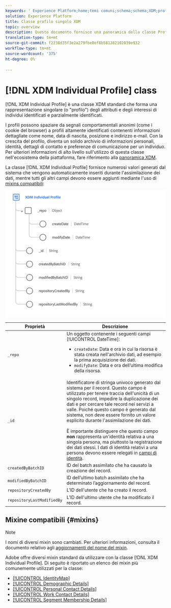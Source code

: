 ```yaml
---
keywords: ' Experience Platform;home;temi comuni;schema;schema;XDM;profilo singolo;campi;schemi;mappe identità;mappa identità;mappa identità;schema;mappa;mappa;schema;schema unione;unione'
solution: Experience Platform
title: Classe profilo singolo XDM
topic: overview
description: Questo documento fornisce una panoramica della classe Profilo singolo XDM.
translation-type: tm+mt
source-git-commit: f2238d35f3e2a279fbe8ef8b581282102039e932
workflow-type: tm+mt
source-wordcount: '375'
ht-degree: 0%

---
```



# [!DNL XDM Individual Profile] class

[!DNL XDM Individual Profile] è una classe XDM standard che forma una rappresentazione singolare (o &quot;profilo&quot;) degli attributi e degli interessi di individui identificati e parzialmente identificati.

I profili possono spaziare da segnali comportamentali anonimi (come i cookie del browser) a profili altamente identificati contenenti informazioni dettagliate come nome, data di nascita, posizione e indirizzo e-mail. Con la crescita del profilo, diventa un solido archivio di informazioni personali, identità, dettagli di contatto e preferenze di comunicazione per un individuo. Per ulteriori informazioni di alto livello sull&#39;utilizzo di questa classe nell&#39;ecosistema della piattaforma, fare riferimento alla [panoramica XDM](../home.md#data-behaviors).

La classe [!DNL XDM Individual Profile] fornisce numerosi valori generati dal sistema che vengono automaticamente inseriti durante l&#39;assimilazione dei dati, mentre tutti gli altri campi devono essere aggiunti mediante l&#39;uso di [mixins compatibili](#mixins):

![](../images/classes/individual-profile.png)

| Proprietà | Descrizione |
| --- | --- |
| `_repo` | Un oggetto contenente i seguenti campi [!UICONTROL DateTime]: <ul><li>`createDate`: Data e ora in cui la risorsa è stata creata nell&#39;archivio dati, ad esempio la prima acquisizione dei dati.</li><li>`modifyDate`: Data e ora dell’ultima modifica della risorsa.</li></ul> |
| `_id` | Identificatore di stringa univoco generato dal sistema per il record. Questo campo è utilizzato per tenere traccia dell&#39;unicità di un singolo record, impedire la duplicazione dei dati e per cercare tale record nei servizi a valle. Poiché questo campo è generato dal sistema, non deve essere fornito un valore esplicito durante l&#39;assimilazione dei dati.<br><br>È importante distinguere che questo campo  **non** rappresenta un&#39;identità relativa a una singola persona, ma piuttosto la registrazione dei dati stessi. I dati di identità relativi a una persona devono essere relegati in [campi di identità](../schema/composition.md#identity). |
| `createdByBatchID` | ID del batch assimilato che ha causato la creazione del record. |
| `modifiedByBatchID` | ID dell’ultimo batch assimilato che ha determinato l’aggiornamento del record. |
| `repositoryCreatedBy` | L&#39;ID dell&#39;utente che ha creato il record. |
| `repositoryLastModifiedBy` | L&#39;ID dell&#39;ultimo utente che ha modificato il record. |

## Mixine compatibili {#mixins}

>[!NOTE]
>
>I nomi di diversi mixin sono cambiati. Per ulteriori informazioni, consulta il documento relativo agli [aggiornamenti del nome del mixin](../mixins/name-updates.md).

 Adobe offre diversi mixin standard da utilizzare con la classe [!DNL XDM Individual Profile]. Di seguito è riportato un elenco dei mixin più comunemente utilizzati per la classe:

* [[!UICONTROL IdentityMap]](../mixins/profile/identitymap.md)
* [[!UICONTROL Demographic Details]](../mixins/profile/person-details.md)
* [[!UICONTROL Personal Contact Details]](../mixins/profile/personal-details.md)
* [[!UICONTROL Work Contact Details]](../mixins/profile/work-details.md)
* [[!UICONTROL Segment Membership Details]](../mixins/profile/segmentation.md)
